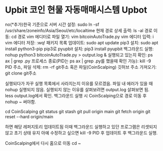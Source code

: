 # Upbit 코인 현물 자동매매시스템 Upbot
no(*추가)한국 기준으로 서버 시간 설정: sudo ln -sf /usr/share/zoneinfo/Asia/Seoul/etc/localtime
현재 경로 상세 출력: ls -al
경로 이동: cd 경로
vim 에디터로 파일 열기: vim bitcoinAutoTrade.py
vim 에디터 입력: i
vim 에디터 저장: :wq!
패키지 목록 업데이트: sudo apt update
pip3 설치: sudo apt install python3-pip
pip3로 pyupbit 설치: pip3 install pyupbit
백그라운드 실행: nohup python3 bitcoinAutoTrade.py > output.log &
실행되고 있는지 확인: ps ax | grep .py
프로세스 종료(PID는 ps ax | grep .py를 했을때 확인 가능): kill -9 PID
주소, 파일 삭제: rm -rf git주소 혹은 파일(CoinScalping)
깃허브 주소 가져오기: git clone git주소

실행되다가 자꾸 실행 목록에서 사라지는지 이유를 모르겠음.
파일 내 에러가 있을 때 nohup 실행되지 않음.
실행되지 않는 이유를 살펴보려면 output.log 살펴보면 됨. less output.log에서 확인.
백그라운드 실행 시 CoinScalping으로 경로 이동 후 nohup ~ 써야함.

cd CoinScalping
git status
git stash
git pull origin main
git fetch origin
git reset --hard origin/main

하면 해당 레퍼지토리 업데이트됨
이때 백그라운드 실행하고 있던 프로그램은 리셋되지 않고 초기 상태 유지
아예 수정하고 싶으면 kill -9 PID 후 업데이트 후 백그라운드 실행.

CoinScalping에서 다시 홈으로 이동 cd ~
